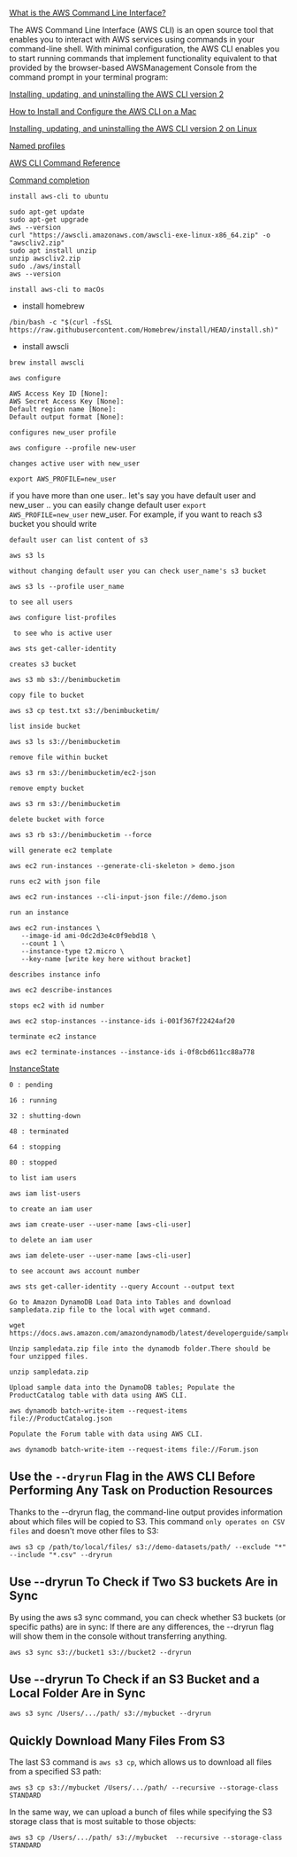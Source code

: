 [What is the AWS Command Line Interface?
](https://docs.aws.amazon.com/cli/latest/userguide/cli-chap-welcome.html)

The AWS Command Line Interface (AWS CLI) is an open source tool that enables you to interact with AWS services using commands in your command-line shell. With minimal configuration, the AWS CLI enables you to start running commands that implement functionality equivalent to that provided by the browser-based AWSManagement Console from the command prompt in your terminal program:

[Installing, updating, and uninstalling the AWS CLI version 2](https://docs.aws.amazon.com/cli/latest/userguide/install-cliv2.html)

[How to Install and Configure the AWS CLI on a Mac](https://graspingtech.com/install-and-configure-aws-cli/)

[Installing, updating, and uninstalling the AWS CLI version 2 on Linux](https://docs.aws.amazon.com/cli/latest/userguide/install-cliv2-linux.html)

[Named profiles](https://docs.aws.amazon.com/cli/latest/userguide/cli-configure-profiles.html)

[AWS CLI Command Reference](https://awscli.amazonaws.com/v2/documentation/api/latest/index.html)

[Command completion](https://docs.aws.amazon.com/cli/latest/userguide/cli-configure-completion.html)

`install aws-cli to ubuntu`

```
sudo apt-get update
sudo apt-get upgrade
aws --version
curl "https://awscli.amazonaws.com/awscli-exe-linux-x86_64.zip" -o "awscliv2.zip"
sudo apt install unzip
unzip awscliv2.zip
sudo ./aws/install
aws --version
```

`install aws-cli to macOs`
- install homebrew
```
/bin/bash -c "$(curl -fsSL https://raw.githubusercontent.com/Homebrew/install/HEAD/install.sh)"
```
- install awscli
```
brew install awscli
```

`aws configure`
```
AWS Access Key ID [None]:
AWS Secret Access Key [None]:
Default region name [None]:
Default output format [None]:
```

`configures new_user profile`
```
aws configure --profile new-user
```

`changes active user with new_user`
```
export AWS_PROFILE=new_user
```

if you have more than one user.. let's say you have default user and new_user .. you can easily change default user `export AWS_PROFILE=new_user` new_user.
For example, if you want to reach s3 bucket you should write

`default user can list content of s3`
```
aws s3 ls
```

`without changing default user you can check user_name's s3 bucket`
```
aws s3 ls --profile user_name
```

`to see all users`
```
aws configure list-profiles
```

` to see who is active user`
```
aws sts get-caller-identity
```

`creates s3 bucket`
```
aws s3 mb s3://benimbucketim
```

`copy file to bucket`
```
aws s3 cp test.txt s3://benimbucketim/
```

`list inside bucket`
```
aws s3 ls s3://benimbucketim
```
`remove file within bucket`
```
aws s3 rm s3://benimbucketim/ec2-json
```
`remove empty bucket`
```
aws s3 rm s3://benimbucketim
```

`delete bucket with force`
```
aws s3 rb s3://benimbucketim --force
```

`will generate ec2 template`
```
aws ec2 run-instances --generate-cli-skeleton > demo.json
```

`runs ec2 with json file`
```
aws ec2 run-instances --cli-input-json file://demo.json
```
`run an instance`
```
aws ec2 run-instances \
   --image-id ami-0dc2d3e4c0f9ebd18 \
   --count 1 \
   --instance-type t2.micro \
   --key-name [write key here without bracket]
```

`describes instance info`
```
aws ec2 describe-instances
```

`stops ec2 with id number`
```
aws ec2 stop-instances --instance-ids i-001f367f22424af20
```

`terminate ec2 instance`
```
aws ec2 terminate-instances --instance-ids i-0f8cbd611cc88a778
```
[InstanceState](https://docs.aws.amazon.com/AWSEC2/latest/APIReference/API_InstanceState.html)
```
0 : pending

16 : running

32 : shutting-down

48 : terminated

64 : stopping

80 : stopped
```

`to list iam users`
```
aws iam list-users
```
`to create an iam user`
```
aws iam create-user --user-name [aws-cli-user]
```

`to delete an iam user`
```
aws iam delete-user --user-name [aws-cli-user]
```
`to see account aws account number`
```
aws sts get-caller-identity --query Account --output text
```
`Go to Amazon DynamoDB Load Data into Tables and download sampledata.zip file to the local with wget command.`

```
wget https://docs.aws.amazon.com/amazondynamodb/latest/developerguide/samples/sampledata.zip
```

`Unzip sampledata.zip file into the dynamodb folder.There should be four unzipped files.`

```
unzip sampledata.zip
```

`Upload sample data into the DynamoDB tables; Populate the ProductCatalog table with data using AWS CLI.`

```
aws dynamodb batch-write-item --request-items file://ProductCatalog.json
```

`Populate the Forum table with data using AWS CLI.`

```
aws dynamodb batch-write-item --request-items file://Forum.json
```

## Use the `--dryrun` Flag in the AWS CLI Before Performing Any Task on Production Resources

Thanks to the --dryrun flag, the command-line output provides information about which files will be copied to S3. This command `only operates on CSV files` and doesn't move other files to S3:

```
aws s3 cp /path/to/local/files/ s3://demo-datasets/path/ --exclude "*" --include "*.csv" --dryrun
```

## Use --dryrun To Check if Two S3 buckets Are in Sync

By using the aws s3 sync command, you can check whether S3 buckets (or specific paths) are in sync: If there are any differences, the --dryrun flag will show them in the console without transferring anything.

```
aws s3 sync s3://bucket1 s3://bucket2 --dryrun
```
## Use --dryrun To Check if an S3 Bucket and a Local Folder Are in Sync

```
aws s3 sync /Users/.../path/ s3://mybucket --dryrun
```

## Quickly Download Many Files From S3

The last S3 command is `aws s3 cp`, which allows us to download all files from a specified S3 path:

```
aws s3 cp s3://mybucket /Users/.../path/ --recursive --storage-class STANDARD
```

In the same way, we can upload a bunch of files while specifying the S3 storage class that is most suitable to those objects:

```
aws s3 cp /Users/.../path/ s3://mybucket  --recursive --storage-class STANDARD
```

